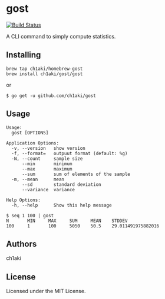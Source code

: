 # gost

[![Build Status](https://cloud.drone.io/api/badges/ch1aki/gost/status.svg)](https://cloud.drone.io/ch1aki/gost)

A CLI command to simply compute statistics.

## Installing

```
brew tap ch1aki/homebrew-gost
brew install ch1aki/gost/gost
```

or

```
$ go get -u github.com/ch1aki/gost
```

## Usage

```
Usage:
  gost [OPTIONS]

Application Options:
  -v, --version   show version
  -f, --format=   outpuut format (default: %g)
  -N, --count     sample size
      --min       minimum
      --max       maximum
      --sum       sum of elements of the sample
  -m, --mean      mean
      --sd        standard deviation
      --variance  variance

Help Options:
  -h, --help      Show this help message
```

```
$ seq 1 100 | gost
N       MIN     MAX     SUM     MEAN    STDDEV             
100     1       100     5050    50.5    29.011491975882016
```

## Authors

ch1aki

## License

Licensed under the MIT License.
